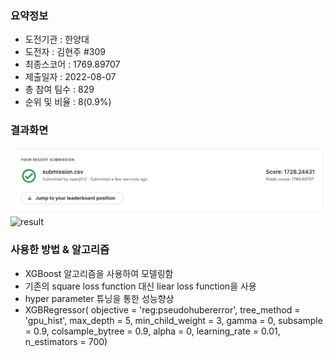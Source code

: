 ### 요약정보 
- 도전기관 : 한양대 
- 도전자 : 김현주  #309
- 최종스코어 :  1769.89707
- 제출일자 : 2022-08-07
- 총 참여 팀수 : 829
- 순위 및 비율 : 8(0.9%)

### 결과화면 
![result](./img/first_score.PNG) 
![result](./img/first_score2.PNG) 

### 사용한 방법 & 알고리즘 
- XGBoost 알고리즘을 사용하여 모델링함 
- 기존의 square loss function 대신 liear loss function을 사용
- hyper parameter 튜닝을 통한 성능향상
- XGBRegressor( objective = 'reg:pseudohubererror',
                          tree_method = 'gpu_hist',
                          max_depth = 5,
                          min_child_weight = 3,
                          gamma = 0,
                          subsample = 0.9,
                          colsample_bytree = 0.9,
                          alpha = 0,
                          learning_rate = 0.01,
                          n_estimators = 700)